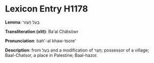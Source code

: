 # Lexicon Entry H1178

**Lemma**: בַּעַל חָצוֹר

**Transliteration (xlit)**: Baʻal Châtsôwr

**Pronunciation**: bah'-al khaw-tsore'

**Description**:
from בַּעַל and a modification of חָצֵר; possessor of a village; Baal-Chatsor, a place in Palestine; Baal-hazor.
